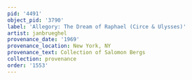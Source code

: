 ```yaml
---
pid: '4491'
object_pid: '3790'
label: 'Allegory: The Dream of Raphael (Circe & Ulysses)'
artist: janbrueghel
provenance_date: '1969'
provenance_location: New York, NY
provenance_text: Collection of Salomon Bergs
collection: provenance
order: '1553'
---
```

